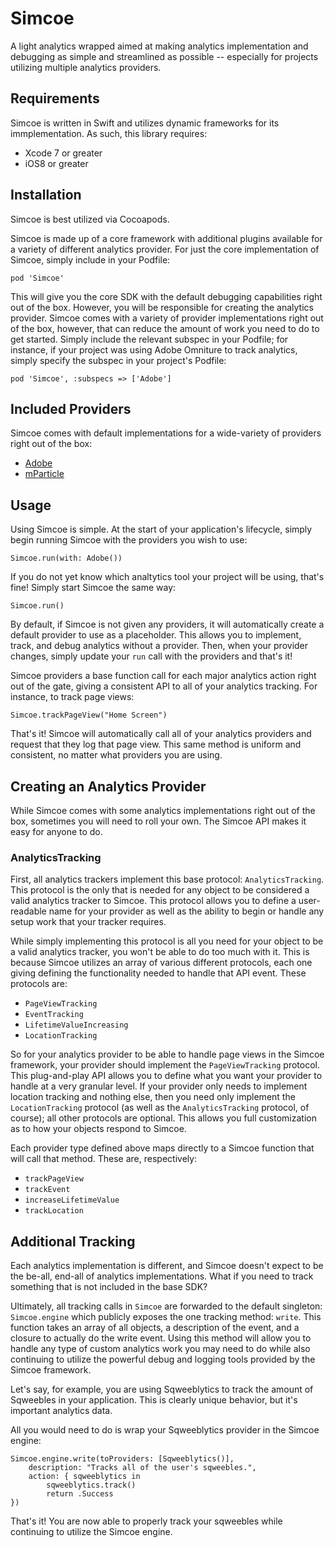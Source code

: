 # Simcoe

A light analytics wrapped aimed at making analytics implementation and debugging as simple and
streamlined as possible -- especially for projects utilizing multiple analytics providers.

## Requirements

Simcoe is written in Swift and utilizes dynamic frameworks for its immplementation. As such, this 
library requires:

* Xcode 7 or greater
* iOS8 or greater

## Installation

Simcoe is best utilized via Cocoapods.

Simcoe is made up of a core framework with additional plugins available for a variety of different
analytics provider. For just the core implementation of Simcoe, simply include in your Podfile:

``
pod 'Simcoe'
``

This will give you the core SDK with the default debugging capabilities right out of the box. However, you
will be responsible for creating the analytics provider. Simcoe comes with a variety of provider implementations 
right out of the box, however, that can reduce the amount of work you need to do to get started. Simply
include the relevant subspec in your Podfile; for instance, if your project was using Adobe Omniture to
track analytics, simply specify the subspec in your project's Podfile:

``
pod 'Simcoe', :subspecs => ['Adobe']
``

## Included Providers

Simcoe comes with default implementations for a wide-variety of providers right out of the box:

* [Adobe](Documentation/Adobe.md)
* [mParticle](Documentation/mParticle.md)


## Usage

Using Simcoe is simple. At the start of your application's lifecycle, simply begin running Simcoe with the
providers you wish to use:

`Simcoe.run(with: Adobe())`

If you do not yet know which analtytics tool your project will be using, that's fine! Simply start Simcoe
the same way:

`Simcoe.run()`

By default, if Simcoe is not given any providers, it will automatically create a default provider to use as a 
placeholder. This allows you to implement, track, and debug analytics without a provider. Then, when your
provider changes, simply update your `run` call with the providers and that's it!

Simcoe providers a base function call for each major analytics action right out of the gate, giving a
consistent API to all of your analytics tracking. For instance, to track page views:

``
Simcoe.trackPageView("Home Screen")
``

That's it! Simcoe will automatically call all of your analytics providers and request that they log that
page view. This same method is uniform and consistent, no matter what providers you are using.


## Creating an Analytics Provider

While Simcoe comes with some analytics implementations right out of the box, sometimes you will need to roll
your own. The Simcoe API makes it easy for anyone to do.

### AnalyticsTracking

First, all analytics trackers implement this base protocol: `AnalyticsTracking`. This protocol is the only that is 
needed for any object to be considered a valid analytics tracker to Simcoe. This protocol allows you to define
a user-readable name for your provider as well as the ability to begin or handle any setup work that your 
tracker requires.

While simply implementing this protocol is all you need for your object to be a valid analytics tracker,
you won't be able to do too much with it. This is because Simcoe utilizes an array of various different 
protocols, each one giving defining the functionality needed to handle that API event. These protocols are:

* `PageViewTracking`
* `EventTracking`
* `LifetimeValueIncreasing`
* `LocationTracking`

So for your analytics provider to be able to handle page views in the Simcoe framework, your provider should 
implement the `PageViewTracking` protocol. This plug-and-play API allows you to define what you want your provider
to handle at a very granular level. If your provider only needs to implement location tracking and nothing else, then
you need only implement the `LocationTracking` protocol (as well as the `AnalyticsTracking` protocol, of course); all 
other protocols are optional. This allows you full customization as to how your objects respond to Simcoe.

Each provider type defined above maps directly to a Simcoe function that will call that method. These are, respectively:

* `trackPageView`
* `trackEvent`
* `increaseLifetimeValue`
* `trackLocation`


## Additional Tracking

Each analytics implementation is different, and Simcoe doesn't expect to be the be-all, end-all of 
analytics implementations. What if you need to track something that is not included in the base SDK?

Ultimately, all tracking calls in `Simcoe` are forwarded to the default singleton: `Simcoe.engine` which
publicly exposes the one tracking method: `write`. This function takes an array of all objects, a description
of the event, and a closure to actually do the write event. Using this method will allow you to handle any 
type of custom analytics work you may need to do while also continuing to utilize the powerful debug and logging
tools provided by the Simcoe framework.

Let's say, for example, you are using Sqweeblytics to track the amount of Sqweebles in your application. This is 
clearly unique behavior, but it's important analytics data.

All you would need to do is wrap your Sqweeblytics provider in the Simcoe engine:

```
Simcoe.engine.write(toProviders: [Sqweeblytics()],
    description: "Tracks all of the user's sqweebles.",
    action: { sqweeblytics in
        sqweeblytics.track()
        return .Success
})
```

That's it! You are now able to properly track your sqweebles while continuing to utilize the Simcoe engine.
